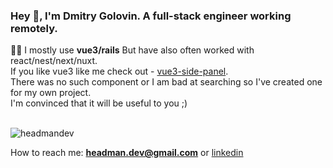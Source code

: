 
<h3>Hey 👋, I'm Dmitry Golovin. A full-stack engineer working remotely. </h3>  
  
👨‍💻 I mostly use **vue3/rails** 
But have also often worked with react/nest/next/nuxt. <br />
If you like vue3 like me check out - [vue3-side-panel](https://github.com/headmandev/vue3-side-panel).  <br />
There was no such component or I am bad at searching so I've created one for my own project. <br />
I'm convinced that it will be useful to you ;) <br /> <br />



<p><img align="center" src="https://github-readme-stats.vercel.app/api/top-langs?username=headmandev&show_icons=true&locale=en&layout=compact" alt="headmandev" />
</p>    


How to reach me: **headman.dev@gmail.com**  or [linkedin](https://linkedin.com/in/dmitry-golovin-headmandev)  
